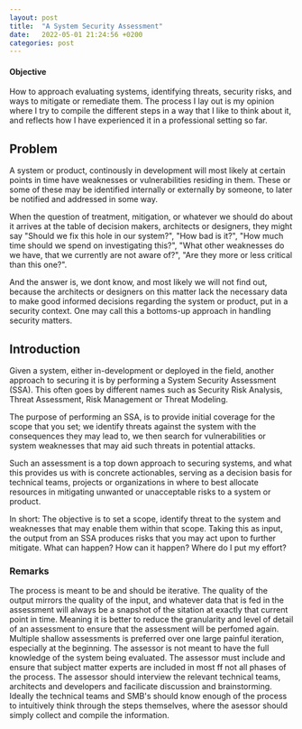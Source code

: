```yaml
---
layout: post
title:  "A System Security Assessment"
date:   2022-05-01 21:24:56 +0200
categories: post
---
```

#### Objective
How to approach evaluating systems, identifying threats, security risks, and ways to mitigate or remediate them.
 The process I lay out is my opinion where I try to compile the different steps in a way that I like to think about it, and reflects how I have experienced it in a professional setting so far.

## Problem
A system or product, continously in development will most likely at certain points in time have weaknesses or vulnerabilities residing in them. These or some of these may be identified internally or externally by someone, to later be notified and addressed in some way.

When the question of treatment, mitigation, or whatever we should do about it arrives at the table of decision makers, architects or designers, they might say "Should we fix this hole in our system?", "How bad is it?", "How much time should we spend on investigating this?", "What other weaknesses do we have, that we currently are not aware of?", "Are they more or less critical than this one?".

And the answer is, we dont know, and most likely we will not find out, because the architects or designers on this matter lack the necessary data to make good informed decisions regarding the system or product, put in a security context. One may call this a bottoms-up approach in handling security matters.

## Introduction
Given a system, either in-development or deployed in the field, another approach to securing it is by performing a System Security Assessment (SSA).
This often goes by different names such as Security Risk Analysis, Threat Assessment, Risk Management or Threat Modeling.

The purpose of performing an SSA, is to provide initial coverage for the scope that you set; we identify threats against the system with the consequences they may lead to,
we then search for vulnerabilities or system weaknesses that may aid such threats in potential attacks.

Such an assessment is a top down approach to securing systems, and what this provides us with is concrete actionables, serving
as a decision basis for technical teams, projects or organizations in where to best allocate resources in mitigating unwanted or unacceptable risks to a system or product.

In short: The objective is to set a scope, identify threat to the system and weaknesses that may enable them within that scope. Taking this as input, the output from an SSA produces risks that you may act upon to further mitigate. What can happen? How can it happen? Where do I put my effort?


### Remarks
The process is meant to be and should be iterative. The quality of the output mirrors the quality of the input, and whatever data that is fed in the assessment will always be a snapshot of the sitation 
at exactly that current point in time. Meaning it is better to reduce the granularity and level of detail of an assessment to ensure that the assessment will be perfomed again. Multiple shallow assessments is preferred over one large painful iteration, especially at the beginning.
The assessor is not meant to have the full knowledge of the system being evaluated. The assessor must include and ensure that subject matter experts are included in most ff not all phases of the process.
The assessor should interview the relevant technical teams, architects and developers and facilicate discussion and brainstorming. Ideally the technical teams and SMB's should know enough of the process to intuitively think through the steps themselves, where the asessor should simply collect and compile the information. 


